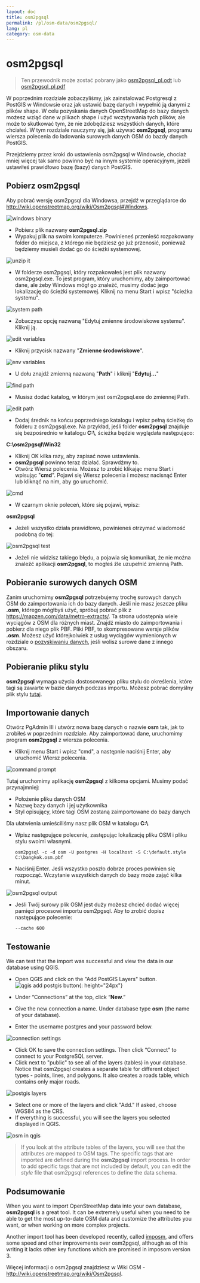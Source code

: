 ```yaml
---
layout: doc
title: osm2pgsql
permalink: /pl/osm-data/osm2pgsql/
lang: pl
category: osm-data
---
```


osm2pgsql
==========

> Ten przewodnik może zostać pobrany jako [osm2pgsql_pl.odt](/files/osm2pgsql_pl.odt) lub [osm2pgsql_pl.pdf](/files/osm2pgsql_pl.pdf)  

W poprzednim rozdziale zobaczyliśmy, jak zainstalować Postgresql z PostGIS w Windowsie oraz jak ustawić bazę danych i wypełnić ją danymi z plików shape. W celu pozyskania danych OpenStreetMap do bazy danych możesz wziąć dane w plikach shape i użyć wczytywania tych plików, ale może to skutkować tym, że nie zdobędziesz wszystkich danych, które chciałeś. W tym rozdziale nauczymy się, jak używać **osm2pgsql**, programu wiersza polecenia do ładowania surowych danych OSM do bazdy danych PostGIS.  

Przejdziemy przez kroki do ustawienia osm2pgsql w Windowsie, chociaż mniej więcej tak samo powinno być na innym systemie operacyjnym, jeżeli ustawiłeś prawidłowo bazę (bazy) danych PostGIS.  

Pobierz osm2pgsql
-------------

Aby pobrać wersję osm2pgsql dla Windowsa, przejdź w przeglądarce do <http://wiki.openstreetmap.org/wiki/Osm2pgsql#Windows>.  

![windows binary][]

- Pobierz plik nazwany **osm2pgsql.zip**  
- Wypakuj plik na swoim komputerze. Powinieneś przenieść rozpakowany folder do miejsca, z którego nie będziesz go już przenosić, ponieważ będziemy musieli dodać go do ścieżki systemowej.  

![unzip it][]

- W folderze osm2pgsql, który rozpakowałeś jest plik nazwany osm2pgsql.exe. To jest program, który uruchomimy, aby zaimportować dane, ale żeby Windows mógł go znaleźć, musimy dodać jego lokalizację do ścieżki systemowej. Kliknij na menu Start i wpisz "ścieżka systemu".  

![system path][]

- Zobaczysz opcję nazwaną "Edytuj zmienne środowiskowe systemu". Kliknij ją.  

![edit variables][]

- Kliknij przycisk nazwany "**Zmienne środowiskowe**".  

![env variables][]

- U dołu znajdź zmienną nazwaną "**Path**" i kliknij "**Edytuj...**"  

![find path][]

- Musisz dodać katalog, w którym jest osm2pgsql.exe do zmiennej Path.  

![edit path][]

- Dodaj średnik na końcu poprzedniego katalogu i wpisz pełną ścieżkę do folderu z osm2pgsql.exe.  Na przykład, jeśli folder **osm2pgsql** znajduje się bezpośrednio w katalogu **C:\\**, ścieżka będzie wyglądała następująco:  
	
**C:\osm2pgsql\Win32**  

- Kliknij OK kilka razy, aby zapisać nowe ustawienia.  
- **osm2pgsql** powinno teraz działać. Sprawdźmy to.  
- Otwórz Wiersz polecenia. Możesz to zrobić klikając menu Start i wpisując "**cmd**". Pojawi się Wiersz polecenia i możesz nacisnąć Enter lub kliknąć na nim, aby go uruchomić.  

![cmd][]

- W czarnym oknie poleceń, które się pojawi, wpisz:  

**osm2pgsql**

- Jeżeli wszystko działa prawidłowo, powinieneś otrzymać wiadomość podobną do tej:  

![osm2pgsql test][]

- Jeżeli nie widzisz takiego błędu, a pojawia się komunikat, że nie można znaleźć aplikacji **osm2pgsql**, to mogłeś źle uzupełnić zmienną Path.  

Pobieranie surowych danych OSM
---------------------
Zanim uruchomimy **osm2pgsql** potrzebujemy trochę surowych danych OSM do zaimportowania ich do bazy danych. Jeśli nie masz jeszcze pliku **.osm**, którego mógłbyś użyć, spróbuj pobrać plik z <https://mapzen.com/data/metro-extracts/>. Ta strona udostępnia wiele wyciągów z OSM dla różnych miast. Znajdź miasto do zaimportowania i pobierz dla niego plik PBF. Pliki PBF, to skompresowane wersje plików **.osm**. Możesz użyć którejkolwiek z usług wyciągów wymienionych w rozdziale o [pozyskiwaniu danych](/pl/osm-data/getting-data), jeśli wolisz surowe dane z innego obszaru.  

Pobieranie pliku stylu
------------------
**osm2pgsql** wymaga użycia dostosowanego pliku stylu do określenia, które tagi są zawarte w bazie danych podczas importu. Możesz pobrać domyślny plik stylu [tutaj](/files/default.style).  

Importowanie danych
-------------------
Otwórz PgAdmin III i utwórz nowa bazę danych o nazwie **osm** tak, jak to zrobiłeś w poprzednim rozdziale. Aby zaimportować dane, uruchomimy program **osm2pgsql** z wiersza polecenia. 

- Kliknij menu Start i wpisz "cmd", a następnie naciśnij Enter, aby uruchomić Wiersz polecenia.  

![command prompt][]

Tutaj uruchomimy aplikację **osm2pgsql** z kilkoma opcjami. Musimy podać przynajmniej:  

- Położenie pliku danych OSM  
- Nazwę bazy danych i jej użytkownika  
- Styl opisujący, które tagi OSM zostaną zaimportowane do bazy danych  

Dla ułatwienia umieściliśmy nasz plik OSM w katalogu **C:\\**.  

- Wpisz następujące polecenie, zastępując lokalizację pliku OSM i pliku stylu swoimi własnymi.

      osm2pgsql -c -d osm -U postgres -H localhost -S C:\default.style C:\bangkok.osm.pbf  

- Naciśnij Enter. Jeśli wszystko poszło dobrze proces powinien się rozpocząć. Wczytanie wszystkich danych do bazy może zająć kilka minut.  

![osm2pgsql output][]

- Jeśli Twój surowy plik OSM jest duży możesz chcieć dodać więcej pamięci procesowi importu osm2pgsql. Aby to zrobić dopisz następujące polecenie:  

      --cache 600

Testowanie
-----------

We can test that the import was successful and view the data in our database using QGIS.  

- Open QGIS and click on the "Add PostGIS Layers" button. ![qgis add postgis button][]{: height="24px"}

- Under “Connections” at the top, click “**New**.”  
- Give the new connection a name.  Under database type **osm** (the name of your database).  
- Enter the username postgres and your password below.  

![connection settings][]

- Click OK to save the connection settings.  Then click “Connect” to connect to your PostgreSQL server.  
- Click next to "public" to see all of the layers (tables) in your database. Notice that osm2pgsql creates a separate table for different object types - points, lines, and polygons. It also creates a roads table, which contains only major roads.  

![postgis layers][]

- Select one or more of the layers and click "Add." If asked, choose WGS84 as the CRS.  
- If everything is successful, you will see the layers you selected displayed in QGIS.  

![osm in qgis][]

> If you look at the attribute tables of the layers, you will see that the attributes are mapped to OSM tags. The specific tags that are imported are defined during the **osm2pgsql** import process. In order to add specific tags that are not included by default, you can edit the *style* file that osm2pgsql references to define the data schema.  


Podsumowanie
-------

When you want to import OpenStreetMap data into your own database, **osm2pgsql** is a great tool. It can be extremely useful when you need to be able to get the most up-to-date OSM data and customize the attributes you want, or when working on more complex projects.  

Another import tool has been developed recently, called [imposm](http://imposm.org/), and offers some speed and other improvements over osm2pgsql, although as of this writing it lacks other key functions which are promised in imposom version 3.  

Więcej informacji o osm2pgsql znajdziesz w Wiki OSM - <http://wiki.openstreetmap.org/wiki/Osm2pgsql>.  


[windows binary]: /images/osm-data/windows-binary.png
[unzip it]: /images/osm-data/unzip-it.png
[system path]: /images/osm-data/system-path.png
[edit variables]: /images/osm-data/edit-environment-variables.png
[env variables]: /images/osm-data/environment-variables.png
[find path]: /images/osm-data/find-path.png
[edit path]: /images/osm-data/edit-path-variable.png
[cmd]: /images/osm-data/cmd.png
[osm2pgsql test]: /images/osm-data/osm2pgsql-test.png
[command prompt]: /images/osm-data/command-prompt.png
[osm2pgsql output]: /images/osm-data/osm2pgsql-output.png
[qgis add postgis button]: /images/osm-data/add-postgis-button.png
[connection settings]: /images/osm-data/connection-settings.png
[postgis layers]: /images/osm-data/postgis-layers.png
[osm in qgis]: /images/osm-data/osm-in-qgis.png
